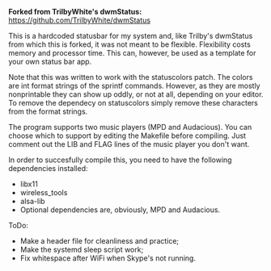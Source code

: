 **Forked from TrilbyWhite's dwmStatus:** https://github.com/TrilbyWhite/dwmStatus

This is a hardcoded statusbar for my system and, like Trilby's dwmStatus from which this is forked, it was not meant to be flexible.  Flexibility costs memory and processor time. This can, however, be used as a template for your own status bar app.

Note that this was written to work with the statuscolors patch. The colors are int format strings of the sprintf commands. However, as they are mostly nonprintable they can show up oddly, or not at all, depending on your editor. To remove the dependecy on statuscolors simply remove these characters from the format strings.

The program supports two music players (MPD and Audacious). You can choose which to support by editing the Makefile before compiling. Just comment out the LIB and FLAG lines of the music player you don't want.

In order to succesfully compile this, you need to have the following dependencies installed:
* libx11
* wireless_tools
* alsa-lib
* Optional dependencies are, obviously, MPD and Audacious.

ToDo:
* Make a header file for cleanliness and practice;
* Make the systemd sleep script work;
* Fix whitespace after WiFi when Skype's not running.
